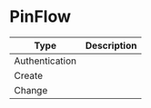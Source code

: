 # PinFlow

| Type | Description |
| ------ | ----------- |
| Authentication |   |
| Create  |   |
| Change  |   |
